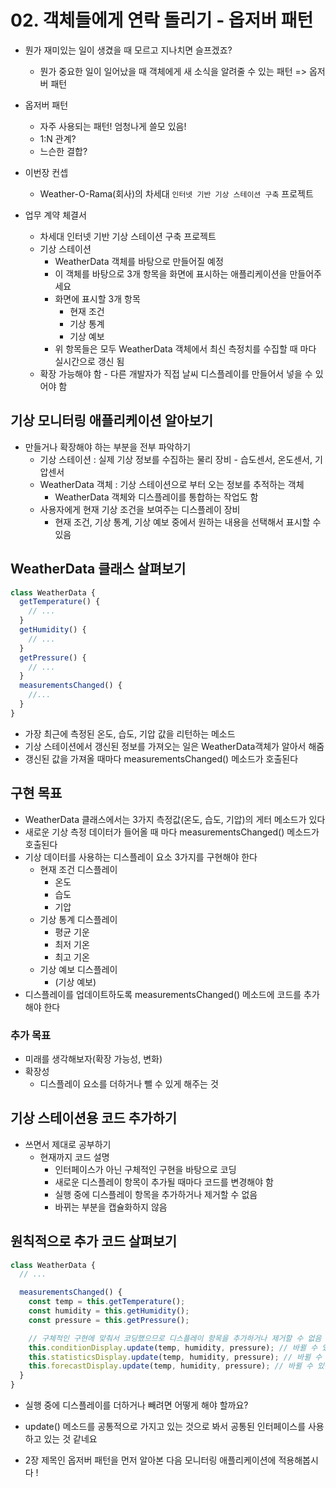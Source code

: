 # 02. 객체들에게 연락 돌리기 - 옵저버 패턴

- 뭔가 재미있는 일이 생겼을 때 모르고 지나치면 슬프겠죠?
  - 뭔가 중요한 일이 일어났을 때 객체에게 새 소식을 알려줄 수 있는 패턴 => 옵저버 패턴
- 옵저버 패턴

  - 자주 사용되는 패턴! 엄청나게 쓸모 있음!
  - 1:N 관계?
  - 느슨한 결합?

- 이번장 컨셉
  - Weather-O-Rama(회사)의 차세대 `인터넷 기반 기상 스테이션 구축` 프로젝트
- 업무 계약 체결서
  - 차세대 인터넷 기반 기상 스테이션 구축 프로젝트
  - 기상 스테이션
    - WeatherData 객체를 바탕으로 만들어질 예정
    - 이 객체를 바탕으로 3개 항목을 화면에 표시하는 애플리케이션을 만들어주세요
    - 화면에 표시할 3개 항목
      - 현재 조건
      - 기상 통계
      - 기상 예보
    - 위 항목들은 모두 WeatherData 객체에서 최신 측정치를 수집할 때 마다 실시간으로 갱신 됨
  - 확장 가능해야 함 - 다른 개발자가 직접 날씨 디스플레이를 만들어서 넣을 수 있어야 함

## 기상 모니터링 애플리케이션 알아보기

- 만들거나 확장해야 하는 부분을 전부 파악하기
  - 기상 스테이션 : 실제 기상 정보를 수집하는 물리 장비 - 습도센서, 온도센서, 기압센서
  - WeatherData 객체 : 기상 스테이션으로 부터 오는 정보를 추적하는 객체
    - WeatherData 객체와 디스플레이를 통합하는 작업도 함
  - 사용자에게 현재 기상 조건을 보여주는 디스플레이 장비
    - 현재 조건, 기상 통계, 기상 예보 중에서 원하는 내용을 선택해서 표시할 수 있음

## WeatherData 클래스 살펴보기

```ts
class WeatherData {
  getTemperature() {
    // ...
  }
  getHumidity() {
    // ...
  }
  getPressure() {
    // ...
  }
  measurementsChanged() {
    //...
  }
}
```

- 가장 최근에 측정된 온도, 습도, 기압 값을 리턴하는 메소드
- 기상 스테이션에서 갱신된 정보를 가져오는 일은 WeatherData객체가 알아서 해줌
- 갱신된 값을 가져올 때마다 measurementsChanged() 메소드가 호출된다

## 구현 목표

- WeatherData 클래스에서는 3가지 측정값(온도, 습도, 기압)의 게터 메소드가 있다
- 새로운 기상 측정 데이터가 들어올 때 마다 measurementsChanged() 메소드가 호출된다
- 기상 데이터를 사용하는 디스플레이 요소 3가지를 구현해야 한다
  - 현재 조건 디스플레이
    - 온도
    - 습도
    - 기압
  - 기상 통계 디스플레이
    - 평균 기운
    - 최저 기온
    - 최고 기온
  - 기상 예보 디스플레이
    - (기상 예보)
- 디스플레이를 업데이트하도록 measurementsChanged() 메소드에 코드를 추가해야 한다

### 추가 목표

- 미래를 생각해보자(확장 가능성, 변화)
- 확장성
  - 디스플레이 요소를 더하거나 뺄 수 있게 해주는 것

## 기상 스테이션용 코드 추가하기

- 쓰면서 제대로 공부하기
  - 현재까지 코드 설명
    - 인터페이스가 아닌 구체적인 구현을 바탕으로 코딩
    - 새로운 디스플레이 항목이 추가될 때마다 코드를 변경해야 함
    - 실행 중에 디스플레이 항목을 추가하거나 제거할 수 없음
    - 바뀌는 부분을 캡슐화하지 않음

## 원칙적으로 추가 코드 살펴보기

```ts
class WeatherData {
  // ...

  measurementsChanged() {
    const temp = this.getTemperature();
    const humidity = this.getHumidity();
    const pressure = this.getPressure();

    // 구체적인 구현에 맞춰서 코딩했으므로 디스플레이 항목을 추가하거나 제거할 수 없음
    this.conditionDisplay.update(temp, humidity, pressure); // 바뀔 수 있는 부분 => 캡슐화 필요
    this.statisticsDisplay.update(temp, humidity, pressure); // 바뀔 수 있는 부분 => 캡슐화 필요
    this.forecastDisplay.update(temp, humidity, pressure); // 바뀔 수 있는 부분 => 캡슐화 필요
  }
}
```

- 실행 중에 디스플레이를 더하거나 빼려면 어떻게 해야 할까요?
- update() 메소드를 공통적으로 가지고 있는 것으로 봐서 공통된 인터페이스를 사용하고 있는 것 같네요

- 2장 제목인 옵저버 패턴을 먼저 알아본 다음 모니터링 애플리케이션에 적용해봅시다 !
